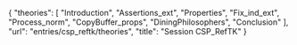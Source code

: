 {
    "theories": [
        "Introduction",
        "Assertions_ext",
        "Properties",
        "Fix_ind_ext",
        "Process_norm",
        "CopyBuffer_props",
        "DiningPhilosophers",
        "Conclusion"
    ],
    "url": "entries/csp_reftk/theories",
    "title": "Session CSP_RefTK"
}